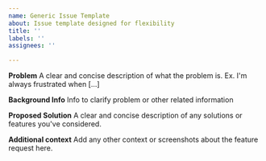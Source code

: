 ```yaml
---
name: Generic Issue Template
about: Issue template designed for flexibility
title: ''
labels: ''
assignees: ''

---
```


**Problem**
A clear and concise description of what the problem is. Ex. I'm always frustrated when [...]

**Background Info**
Info to clarify problem or other related information

**Proposed Solution**
A clear and concise description of any solutions or features you've considered.

**Additional context**
Add any other context or screenshots about the feature request here.
